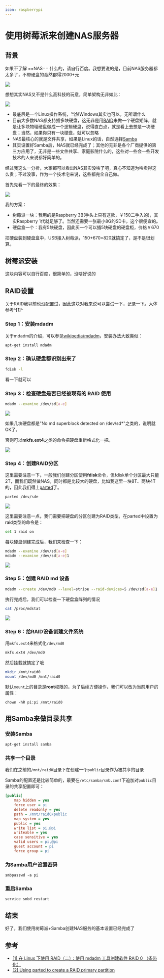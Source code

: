 ```yaml
---
icon: raspberrypi
---
```


# 使用树莓派来创建NAS服务器

## 背景

如果不了解 ==NAS== 什么的，请自行百度。我想要说的是，目前NAS服务器都太多了，不带硬盘的竟然都得2000+元

![](https://tva1.sinaimg.cn/large/703708dcly1g7vw3esfpoj21gk0n0gqf)

想想其实NAS又不是什么高科技的玩意，简单架构无非如此：

![](https://tva1.sinaimg.cn/large/703708dcly1g7vw3gpofij20zk0u0whf)

- 最底层是一个Linux操作系统，当然Windows其实也可以，无所谓什么
- 目前大多数NAS都支持插多块硬盘，这无非是用[RAID](https://zh.wikipedia.org/wiki/RAID)来做一个硬盘矩阵，就是让多块物理硬盘做成一个逻辑硬盘，说得直白点，就是看上去想是一块硬盘；当然，如果你只有一块硬盘，就可以忽略
- NAS最核心的就是文件共享，如果是Linux的话，自然选择[Samba](https://zh.wikipedia.org/wiki/Samba)
- 其实设置好Samba后，NAS就已经完成了；其他的无非是各个厂商提供的第三方应用了，无非是一些文件共享、家庭影院什么的，这些对一些会一些开发技术的人来说都好简单的。

经过我这么一分析，大家都可以看出NAS其实没啥了吧，真心不知道为啥卖得这么贵；不过没事，作为一个技术宅来说，这些都完全自己做。

首先先看一下的最终的效果：

![](https://tva1.sinaimg.cn/large/703708dcly1g7vw3iqq40j20u00ye0xg)

我的方案：

- 树莓派一块：我用的是Raspberry 3B(手头上只有这款，￥150二手入的)，其实Raspberry 1代就足够了。当然还需要一张最小8G的SD卡，这个很便宜的。
- 硬盘盒一个：我有5块硬盘，因此买一个可以插5块硬盘的硬盘柜，价格￥670

把硬盘装到硬盘盒中，USB接入树莓派，150+670=820就搞定了，是不是很划算。

## 树莓派安装

这块内容可以自行百度，很简单的，没啥好说的

## RAID设置

关于RAID我以前也没配置过，因此这块对我来说可以尝试一下，记录一下。大体参考^[1]^

### Step 1：安装mdadm

关于mdadm的介绍，可以参见[wikipedia/mdadm](https://en.wikipedia.org/wiki/Mdadm)，安装办法大致类似：

````bash
apt-get install mdadm
````

### Step 2：确认硬盘都识别出来了

````bash
fdisk -l
````

看一下就可以

### Step 3：检查硬盘是否已经被现有的 RAID 使用

````bash
mdadm --examine /dev/sd[a-e]
````

![](https://tva1.sinaimg.cn/large/703708dcly1g7vw3l9xqej211q0hcaeg)

如果几块硬盘都是"No md superblock detected on /dev/sd*"之类的，说明就OK了。

否则可以**mkfs.ext4**之类的命令把硬盘重新格式化一把。

![](https://tva1.sinaimg.cn/large/703708dcly1g7vw3nem4wj218e0jwgt6)

### Step 4：创建RAID分区

这里需要注意一下，一般我们创建分区使用**fdisk**命令，但fdisk单个分区最大只能2T，而我们既然做NAS，同时都是比较大的硬盘，比如我这里一块8T、两块4T的，因此我们得上[parted](https://www.gnu.org/software/parted/)了。

````bash
parted /dev/sde
````

![](https://tva1.sinaimg.cn/large/703708dcly1g7vw3pmlh0j21zg0j2gr9)

这里需要注意一点，我们需要把硬盘的分区创建为RAID类型，在parted中设置为raid类型的命令是：

````bash
set 1 raid on
````

每块硬盘创建完成后，我们来检查一下：

````bash
mdadm --examine /dev/sd[a-e]
mdadm --examine /dev/sd[a-e]1
````

![](https://tva1.sinaimg.cn/large/703708dcly1g7vw3ry57nj212e0r410f)

### Step 5：创建 RAID md 设备

````bash
mdadm --create /dev/md0 --level=stripe --raid-devices=5 /dev/sd[a-e]1
````

执行完成后，我们可以检查一下硬盘盒阵列的情况

````bash
cat /proc/mdstat
````

![](https://tva1.sinaimg.cn/large/703708dcly1g7vw3u4r8jj21b20b8djq)

### Step 6：给RAID设备创建文件系统

用`mkfs.ext4`来格式化`/dev/md0`

````bash
mkfs.ext4 /dev/md0
````

然后挂载就搞定了哦

```bash
mkdir /mnt/raid0
mount /dev/md0 /mnt/raid0
```

默认`mount`上的目录是**root**权限的，为了后续方便操作，我们可以改为当前用户的属性：

````shell
chown -hR pi:pi /mnt/raid0
````

## 用Samba来做目录共享

### 安装Samba

````bash
apt-get install samba
````

### 共享一个目录

我们在之前的`/mnt/raid0`目录下在创建一个`public`目录作为被共享的目录

Samba的配置还是比较简单的，最要在`/etc/samba/smb.conf`下追加对`public`目录的共享配置即可：

````ini
[public]
	map hidden = yes
	force user = pi
	delete readonly = yes
	path = /mnt/raid0/public
	map system = yes
	public = yes
	write list = pi,@pi
	writeable = yes
	case sensitive = yes
	valid users = pi,@pi
	guest account = pi
	force group = pi
````

### 为Samba用户设置密码

````shell
smbpasswd -a pi
````

### 重启Samba

````shell
service smbd restart
````

## 结束

好了，我们使用树莓派+Samba创建NAS服务的基本设置已经完成了

## 参考

- [[1] 在 Linux 下使用 RAID（二）：使用 mdadm 工具创建软件 RAID 0 （条带化）](https://linux.cn/article-6087-1.html)
- [[2] Using parted to create a RAID primary partition](https://plone.lucidsolutions.co.nz/linux/io/using-parted-to-create-a-raid-primary-partition)

